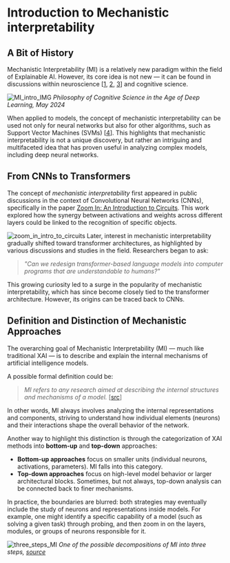 # **Introduction to Mechanistic interpretability**

## **A Bit of History**

Mechanistic Interpretability (MI) is a relatively new paradigm within the field of Explainable AI. However, its core idea is not new — it can be found in discussions within neuroscience [[1](https://www.sciencedirect.com/science/article/abs/pii/S1001074215000200), [2](https://link.springer.com/chapter/10.1007/978-3-319-22084-0_2), [3](https://www.sciencedirect.com/science/article/pii/S0888754314001773)] and cognitive science.  

![MI_intro_IMG](https://ucarecdn.com/d2c11722-9a16-42d4-9145-ee8f52942cf9/-/crop/1132x369/0,3/-/preview/)
*Philosophy of Cognitive Science in the Age of Deep Learning, May 2024*  

When applied to models, the concept of mechanistic interpretability can be used not only for neural networks but also for other algorithms, such as Support Vector Machines (SVMs) [[4](https://link.springer.com/chapter/10.1007/978-81-322-1602-5_70)]. This highlights that mechanistic interpretability is not a unique discovery, but rather an intriguing and multifaceted idea that has proven useful in analyzing complex models, including deep neural networks.  

## **From CNNs to Transformers**  

The concept of *mechanistic interpretability* first appeared in public discussions in the context of Convolutional Neural Networks (CNNs), specifically in the paper [Zoom In: An Introduction to Circuits](https://distill.pub/2020/circuits/zoom-in/). This work explored how the synergy between activations and weights across different layers could be linked to the recognition of specific objects.  

![zoom_in_intro_to_circuits](https://ucarecdn.com/2de526c4-c1fb-4fc7-907b-b1f734dd08f2/)
Later, interest in mechanistic interpretability gradually shifted toward transformer architectures, as highlighted by various discussions and studies in the field. Researchers began to ask:  

> *"Can we redesign transformer-based language models into computer programs that are understandable to humans?"*  

This growing curiosity led to a surge in the popularity of mechanistic interpretability, which has since become closely tied to the transformer architecture. However, its origins can be traced back to CNNs.  

## **Definition and Distinction of Mechanistic Approaches**  

The overarching goal of Mechanistic Interpretability (MI) — much like traditional XAI — is to describe and explain the internal mechanisms of artificial intelligence models.  

A possible formal definition could be:  

> *MI refers to any research aimed at describing the internal structures and mechanisms of a model.* [[src](https://arxiv.org/pdf/2410.09087)]

In other words, MI always involves analyzing the internal representations and components, striving to understand how individual elements (neurons) and their interactions shape the overall behavior of the network.  

Another way to highlight this distinction is through the categorization of XAI methods into **bottom-up** and **top-down** approaches:  

- **Bottom-up approaches** focus on smaller units (individual neurons, activations, parameters). MI falls into this category.  
- **Top-down approaches** focus on high-level model behavior or larger architectural blocks. Sometimes, but not always, top-down analysis can be connected back to finer mechanisms.  

In practice, the boundaries are blurred: both strategies may eventually include the study of neurons and representations inside models. For example, one might identify a specific capability of a model (such as solving a given task) through probing, and then zoom in on the layers, modules, or groups of neurons responsible for it.  
 
![three_steps_MI](https://ucarecdn.com/688f59f7-3d81-4f5e-9643-6eee85c7153e/)
*One of the possible decompositions of MI into three steps, [source](https://www.alignmentforum.org/posts/64MizJXzyvrYpeKqm/sparsify-a-mechanistic-interpretability-research-agenda)*